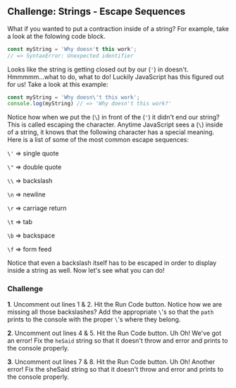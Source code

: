 ## Challenge: Strings - Escape Sequences

What if you wanted to put a contraction inside of a string? For example, take a look at the folowing code block.

```js
const myString = 'Why doesn't this work';
// => SyntaxError: Unexpected identifier
```

Looks like the string is getting closed out by our (`'`) in doesn't. Hmmmmm...what to do, what to do! Luckily JavaScript has this figured out for us! Take a look at this example:

```js
const myString = 'Why doesn\'t this work';
console.log(myString) // => 'Why doesn't this work?'
```

Notice how when we put the (`\`) in front of the (`'`) it didn't end our string? This is called escaping the character. Anytime JavaScript sees a (`\`) inside of a string, it knows that the following character has a special meaning. Here is a list of some of the most common escape sequences:

`\'` => single quote

`\"` => double quote

`\\` => backslash

`\n` => newline

`\r` => carriage return

`\t` => tab

`\b` => backspace

`\f` => form feed

Notice that even a backslash itself has to be escaped in order to display inside a string as well. Now let's see what you can do!

### Challenge

**1**. Uncomment out lines 1 & 2. Hit the Run Code button. Notice how we are missing all those backslashes? Add the appropriate `\`'s so that the `path` prints to the console with the proper `\`'s where they belong.

**2**. Uncomment out lines 4 & 5. Hit the Run Code button. Uh Oh! We've got an error! Fix the `heSaid` string so that it doesn't throw and error and prints to the console properly.

**3**. Uncomment out lines 7 & 8. Hit the Run Code button. Uh Oh! Another error! Fix the sheSaid string so that it doesn't throw and error and prints to the console properly.